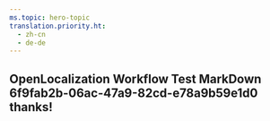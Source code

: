 ```yaml
---
ms.topic: hero-topic
translation.priority.ht: 
  - zh-cn
  - de-de
---
```

## OpenLocalization Workflow Test MarkDown 6f9fab2b-06ac-47a9-82cd-e78a9b59e1d0 thanks!
